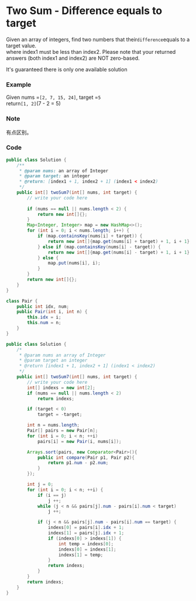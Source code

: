# Two Sum - Difference equals to target

Given an array of integers, find two numbers that their`difference`equals to a target value.  
where index1 must be less than index2. Please note that your returned answers \(both index1 and index2\) are NOT zero-based.

It's guaranteed there is only one available solution

### Example

Given nums =`[2, 7, 15, 24]`, target =`5`  
return`[1, 2]`\(7 - 2 = 5\)

### Note

有点区别。

### Code

```java
public class Solution {
    /**
     * @param nums: an array of Integer
     * @param target: an integer
     * @return: [index1 + 1, index2 + 1] (index1 < index2)
     */
    public int[] twoSum7(int[] nums, int target) {
        // write your code here
        
        if (nums == null || nums.length < 2) {
            return new int[]{};
        }
        Map<Integer, Integer> map = new HashMap<>();
        for (int i = 0; i < nums.length; i++) {
            if (map.containsKey(nums[i] + target)) {
                return new int[]{map.get(nums[i] + target) + 1, i + 1};
            } else if (map.containsKey(nums[i] - target)) {
                return new int[]{map.get(nums[i] - target) + 1, i + 1};
            } else {
                map.put(nums[i], i);
            }
        }
        return new int[]{};
    }
}
```

```java
class Pair {
    public int idx, num;
    public Pair(int i, int n) {
        this.idx = i;
        this.num = n;
    }
}

public class Solution {
    /*
     * @param nums an array of Integer
     * @param target an integer
     * @return [index1 + 1, index2 + 1] (index1 < index2)
     */
    public int[] twoSum7(int[] nums, int target) {
        // write your code here
        int[] indexs = new int[2];
        if (nums == null || nums.length < 2)
            return indexs;

        if (target < 0)
            target = -target;

        int n = nums.length;
        Pair[] pairs = new Pair[n];
        for (int i = 0; i < n; ++i)
            pairs[i] = new Pair(i, nums[i]);

        Arrays.sort(pairs, new Comparator<Pair>(){
            public int compare(Pair p1, Pair p2){
                return p1.num - p2.num;
            } 
        });

        int j = 0;
        for (int i = 0; i < n; ++i) {
            if (i == j)
                j ++;
            while (j < n && pairs[j].num - pairs[i].num < target)
                j ++;

            if (j < n && pairs[j].num - pairs[i].num == target) {
                indexs[0] = pairs[i].idx + 1;
                indexs[1] = pairs[j].idx + 1;
                if (indexs[0] > indexs[1]) {
                    int temp = indexs[0];
                    indexs[0] = indexs[1];
                    indexs[1] = temp;
                }
                return indexs;
            }
        }
        return indexs;
    }
}
```




